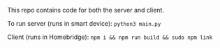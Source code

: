 This repo contains code for both the server and client. 

To run server (runs in smart device): `python3 main.py`

Client (runs in Homebridge): `npm i && npm run build && sudo npm link`
